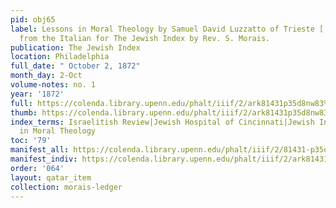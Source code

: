 ```yaml
---
pid: obj65
label: Lessons in Moral Theology by Samuel David Luzzatto of Trieste [...] Translated
  from the Italian for The Jewish Index by Rev. S. Morais.
publication: The Jewish Index
location: Philadelphia
full_date: " October 2, 1872"
month_day: 2-Oct
volume-notes: no. 1
year: '1872'
full: https://colenda.library.upenn.edu/phalt/iiif/2/ark81431p35d8nw83%2FSHA256E-s8321266--a012f3a646dcaefebe7c6fc9404c5d8c9b88a80536290ee295b71facce7fc3c2.jpeg/full/3500,/0/default.jpg
thumb: https://colenda.library.upenn.edu/phalt/iiif/2/ark81431p35d8nw83%2FSHA256E-s8321266--a012f3a646dcaefebe7c6fc9404c5d8c9b88a80536290ee295b71facce7fc3c2.jpeg/full/!200,200/0/default.jpg
index_terms: Israelitish Review|Jewish Hospital of Cincinnati|Jewish Index, The|Lessons
  in Moral Theology
toc: '79'
manifest_all: https://colenda.library.upenn.edu/phalt/iiif/2/81431-p35d8nw83/manifest
manifest_indiv: https://colenda.library.upenn.edu/phalt/iiif/2/ark81431p35d8nw83%2FSHA256E-s8321266--a012f3a646dcaefebe7c6fc9404c5d8c9b88a80536290ee295b71facce7fc3c2.jpeg
order: '064'
layout: qatar_item
collection: morais-ledger
---
```

